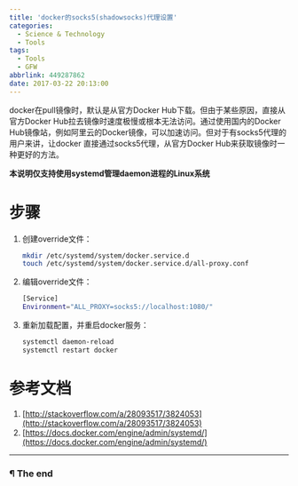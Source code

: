 ```yaml
---
title: 'docker的socks5(shadowsocks)代理设置'
categories:
  - Science & Technology
  - Tools
tags:
  - Tools
  - GFW
abbrlink: 449287862
date: 2017-03-22 20:13:00
---
```


docker在pull镜像时，默认是从官方Docker Hub下载。但由于某些原因，直接从官方Docker Hub拉去镜像时速度极慢或根本无法访问。通过使用国内的Docker Hub镜像站，例如阿里云的Docker镜像，可以加速访问。但对于有socks5代理的用户来讲，让docker 直接通过socks5代理，从官方Docker Hub来获取镜像时一种更好的方法。

<!-- more -->

**本说明仅支持使用systemd管理daemon进程的Linux系统**

# 步骤

1. 创建override文件：

   ```bash
   mkdir /etc/systemd/system/docker.service.d
   touch /etc/systemd/system/docker.service.d/all-proxy.conf
   ```

2. 编辑override文件：

   ```bash
   [Service]
   Environment="ALL_PROXY=socks5://localhost:1080/"
   ```

3. 重新加载配置，并重启docker服务：

   ```bash
   systemctl daemon-reload
   systemctl restart docker
   ```

# 参考文档

1. [http://stackoverflow.com/a/28093517/3824053](http://stackoverflow.com/a/28093517/3824053)
2. [https://docs.docker.com/engine/admin/systemd/](https://docs.docker.com/engine/admin/systemd/)

---

### ¶ The end
